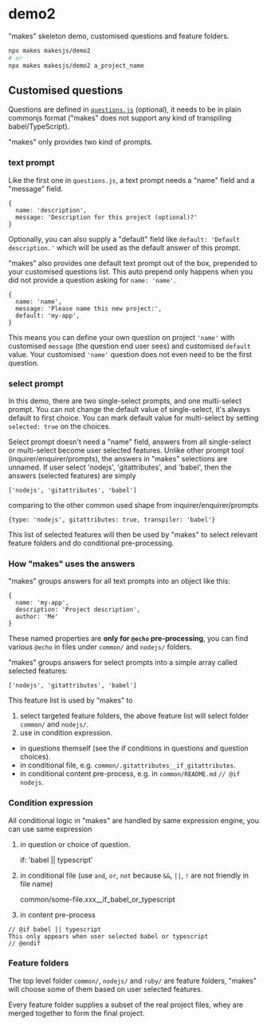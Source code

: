 # demo2
"makes" skeleton demo, customised questions and feature folders.

```sh
npx makes makesjs/demo2
# or
npx makes makesjs/demo2 a_project_name
```

## Customised questions
Questions are defined in [`questions.js`](https://github.com/makesjs/demo2/blob/master/questions.js)
(optional), it needs to be in plain commonjs format ("makes" does not support any
kind of transpiling babel/TypeScript).

"makes" only provides two kind of prompts.

### text prompt

Like the first one in `questions.js`, a text prompt needs a "name" field and a
"message" field.

    {
      name: 'description',
      message: 'Description for this project (optional)?'
    }

Optionally, you can also supply a "default" field like `default: 'Default description.'`
which will be used as the default answer of this prompt.

"makes" also provides one default text prompt out of the box, prepended to your
customised questions list. This auto prepend only happens when you did not provide
a question asking for `name: 'name'`.

    {
      name: 'name',
      message: 'Please name this new project:',
      default: 'my-app',
    }

This means you can define your own question on project `'name'` with customised `message`
(the question end user sees) and customised `default` value. Your customised `'name'`
question does not even need to be the first question.

### select prompt

In this demo, there are two single-select prompts, and one multi-select prompt. You can
not change the default value of single-select, it's always default to first choice. You
can mark default value for multi-select by setting `selected: true` on the choices.

Select prompt doesn't need a "name" field, answers from all single-select or multi-select
become user selected features. Unlike other prompt tool (inquirer/enquirer/prompts),
the answers in "makes" selections are unnamed. If user select 'nodejs', 'gitattributes',
and 'babel', then the answers (selected features) are simply

    ['nodejs', 'gitattributes', 'babel']

comparing to the other common used shape from inquirer/enquirer/prompts

    {type: 'nodejs', gitattributes: true, transpiler: 'babel'}

This list of selected features will then be used by "makes" to select relevant feature
folders and do conditional pre-processing.

### How "makes" uses the answers

"makes" groups answers for all text prompts into an object like this:

    {
      name: 'my-app',
      description: 'Project description',
      author: 'Me'
    }

These named properties are **only for `@echo` pre-processing**, you can find various `@echo`
in files under `common/` and `nodejs/` folders.

"makes" groups answers for select prompts into a simple array called selected features:

    ['nodejs', 'gitattributes', 'babel']

This feature list is used by "makes" to
1. select targeted feature folders, the above feature list will select folder
`common/` and `nodejs/`.
2. use in condition expression.
 * in questions themself (see the if conditions in questions and question choices).
 * in conditional file, e.g. `common/.gitattributes__if_gitattributes`.
 * in conditional content pre-process, e.g. in `common/README.md` `// @if nodejs`.

### Condition expression

All conditional logic in "makes" are handled by same expression engine, you can use same expression
1. in question or choice of question.

    if: 'babel || typescript'

2. in conditional file (use `and`, `or`, `not` because `&&`, `||`, `!` are not friendly in file name)

    common/some-file.xxx__if_babel_or_typescript

3. in content pre-process

```
// @if babel || typescript
This only appears when user selected babel or typescript
// @endif
```

### Feature folders

The top level folder `common/`, `nodejs/` and `ruby/` are feature folders, "makes" will choose some of
them based on user selected features.

Every feature folder supplies a subset of the real project files, whey are merged together to form the
final project.
